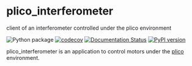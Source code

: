 # plico_interferometer

client of an interferometer controlled under the plico environment 


 ![Python package](https://github.com/ArcetriAdaptiveOptics/plico_interferometer/workflows/Python%20package/badge.svg)
 [![codecov](https://codecov.io/gh/ArcetriAdaptiveOptics/plico_interferometer/branch/main/graph/badge.svg?token=ApWOrs49uw)](https://codecov.io/gh/ArcetriAdaptiveOptics/plico_interferometer)
 [![Documentation Status](https://readthedocs.org/projects/plico_interferometer/badge/?version=latest)](https://plico_interferometer.readthedocs.io/en/latest/?badge=latest)
 [![PyPI version](https://badge.fury.io/py/plico-interferometer.svg)](https://badge.fury.io/py/plico-interferometer)


plico_interferometer is an application to control motors under the [plico][plico] environment.

[plico]: https://github.com/ArcetriAdaptiveOptics/plico
